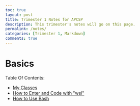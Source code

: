 ```yaml
---
toc: true
layout: post
title: Trimester 1 Notes for APCSP
description: This trimester's notes will go on this page.
permalink: /notes/
categories: [Trimester 1, Markdown]
comments: true
---
```


# Basics

Table Of Contents:
- [My Classes](https://davidvasilev1.github.io/fastpages/markdown/trimester%201/classes/2022/08/28/classes.html)
- [How to Enter and Code with "wsl"](https://davidvasilev1.github.io/fastpages/jupyter/tri%201%20notes/2022/08/28/entering-wsl-script.html)
- [How to Use Bash](https://davidvasilev1.github.io/fastpages/jupyter/tri%201%20notes/2022/08/28/bash-kernel.html)